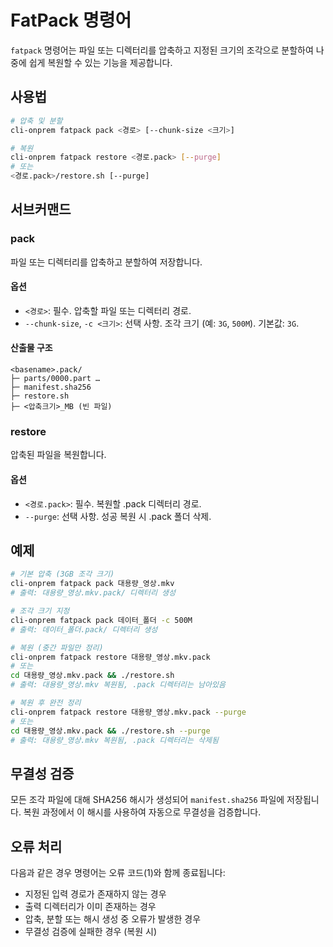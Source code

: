 # FatPack 명령어

`fatpack` 명령어는 파일 또는 디렉터리를 압축하고 지정된 크기의 조각으로 분할하여 나중에 쉽게 복원할 수 있는 기능을 제공합니다.

## 사용법

```bash
# 압축 및 분할
cli-onprem fatpack pack <경로> [--chunk-size <크기>]

# 복원
cli-onprem fatpack restore <경로.pack> [--purge]
# 또는
<경로.pack>/restore.sh [--purge]
```

## 서브커맨드

### pack

파일 또는 디렉터리를 압축하고 분할하여 저장합니다.

#### 옵션

- `<경로>`: 필수. 압축할 파일 또는 디렉터리 경로.
- `--chunk-size`, `-c <크기>`: 선택 사항. 조각 크기 (예: `3G`, `500M`). 기본값: `3G`.

#### 산출물 구조

```
<basename>.pack/
├─ parts/0000.part …
├─ manifest.sha256
├─ restore.sh
├─ <압축크기>_MB (빈 파일)
```

### restore

압축된 파일을 복원합니다.

#### 옵션

- `<경로.pack>`: 필수. 복원할 .pack 디렉터리 경로.
- `--purge`: 선택 사항. 성공 복원 시 .pack 폴더 삭제.

## 예제

```bash
# 기본 압축 (3GB 조각 크기)
cli-onprem fatpack pack 대용량_영상.mkv
# 출력: 대용량_영상.mkv.pack/ 디렉터리 생성

# 조각 크기 지정
cli-onprem fatpack pack 데이터_폴더 -c 500M
# 출력: 데이터_폴더.pack/ 디렉터리 생성

# 복원 (중간 파일만 정리)
cli-onprem fatpack restore 대용량_영상.mkv.pack
# 또는
cd 대용량_영상.mkv.pack && ./restore.sh
# 출력: 대용량_영상.mkv 복원됨, .pack 디렉터리는 남아있음

# 복원 후 완전 정리
cli-onprem fatpack restore 대용량_영상.mkv.pack --purge
# 또는
cd 대용량_영상.mkv.pack && ./restore.sh --purge
# 출력: 대용량_영상.mkv 복원됨, .pack 디렉터리는 삭제됨
```

## 무결성 검증

모든 조각 파일에 대해 SHA256 해시가 생성되어 `manifest.sha256` 파일에 저장됩니다. 복원 과정에서 이 해시를 사용하여 자동으로 무결성을 검증합니다.

## 오류 처리

다음과 같은 경우 명령어는 오류 코드(1)와 함께 종료됩니다:
- 지정된 입력 경로가 존재하지 않는 경우
- 출력 디렉터리가 이미 존재하는 경우
- 압축, 분할 또는 해시 생성 중 오류가 발생한 경우
- 무결성 검증에 실패한 경우 (복원 시)
